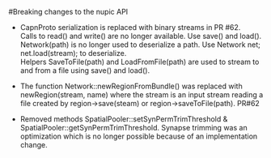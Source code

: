 #Breaking changes to the nupic API

* CapnProto serialization is replaced with binary streams in PR #62.  
Calls to read() and write() are no longer available. Use save() and load(). Network(path) is no 
longer used to deserialize a path. Use Network net; net.load(stream); to deserialize.  
Helpers SaveToFile(path) and LoadFromFile(path) are used to stream to and from a file using save() 
and load().

* The function Network::newRegionFromBundle() was replaced with newRegion(stream, name) where the stream 
is an input stream reading a file created by region->save(steam)  or region->saveToFile(path).  PR#62

* Removed methods SpatialPooler::setSynPermTrimThreshold & SpatialPooler::getSynPermTrimThreshold.
Synapse trimming was an optimization which is no longer possible because of an implementation change.
